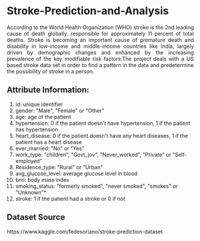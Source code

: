 # Stroke-Prediction-and-Analysis
<p align="justify">
    According to the World Health Organization (WHO) stroke is the 2nd leading cause of death globally, responsible for approximately 11 percent of total deaths. Stroke is becoming an important cause of premature death and disability in low-income and middle-income countries like India, largely driven by demographic changes and enhanced by the increasing prevalence of the key modifiable risk factors.The project deals with a US based stroke data set in order to find a pattern in the data and predetermine the possibility of stroke in a person.
</p>
<h2> Attribute Information: </h2>

1) id: unique identifier 
2) gender: "Male", "Female" or "Other"
3) age: age of the patient
4) hypertension: 0 if the patient doesn't have hypertension, 1 if the patient has hypertension
5) heart_disease: 0 if the patient doesn't have any heart diseases, 1 if the patient has a heart disease
6) ever_married: "No" or "Yes"
7) work_type: "children", "Govt_jov", "Never_worked", "Private" or "Self-employed"
8) Residence_type: "Rural" or "Urban"
9) avg_glucose_level: average glucose level in blood
10) bmi: body mass index
11) smoking_status: "formerly smoked", "never smoked", "smokes" or "Unknown"*
12) stroke: 1 if the patient had a stroke or 0 if not


<h2> Dataset Source </h2>
https://www.kaggle.com/fedesoriano/stroke-prediction-dataset
